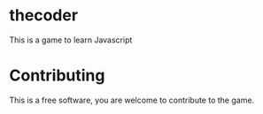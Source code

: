 # thecoder

This is a game to learn Javascript 

# Contributing
This is a free software, you are welcome to contribute to the game.
